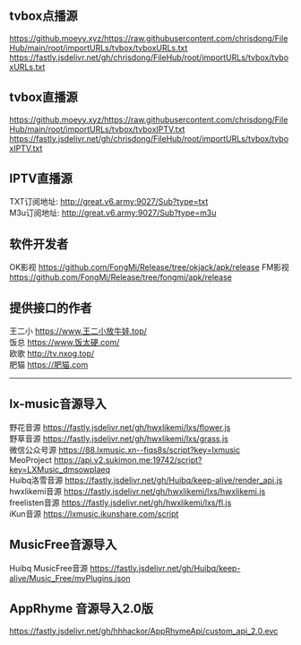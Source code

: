 ## tvbox点播源  
https://github.moeyy.xyz/https://raw.githubusercontent.com/chrisdong/FileHub/main/root/importURLs/tvbox/tvboxURLs.txt
https://fastly.jsdelivr.net/gh/chrisdong/FileHub/root/importURLs/tvbox/tvboxURLs.txt 

## tvbox直播源  
https://github.moeyy.xyz/https://raw.githubusercontent.com/chrisdong/FileHub/main/root/importURLs/tvbox/tvboxIPTV.txt
https://fastly.jsdelivr.net/gh/chrisdong/FileHub/root/importURLs/tvbox/tvboxIPTV.txt

## IPTV直播源
TXT订阅地址:   http://great.v6.army:9027/Sub?type=txt  
M3u订阅地址:  http://great.v6.army:9027/Sub?type=m3u  

## 软件开发者
OK影视 https://github.com/FongMi/Release/tree/okjack/apk/release 
FM影视 https://github.com/FongMi/Release/tree/fongmi/apk/release

## 提供接口的作者
王二小 https://www.王二小放牛娃.top/  
饭总 https://www.饭太硬.com/  
欧歌 http://tv.nxog.top/  
肥猫 https://肥猫.com  

-----------------------------------------------

## lx-music音源导入  
野花音源  https://fastly.jsdelivr.net/gh/hwxlikemi/lxs/flower.js  
野草音源  https://fastly.jsdelivr.net/gh/hwxlikemi/lxs/grass.js  
微信公众号源 https://88.lxmusic.xn--fiqs8s/script?key=lxmusic  
MeoProject  https://api.v2.sukimon.me:19742/script?key=LXMusic_dmsowplaeq  
Huibq洛雪音源  https://fastly.jsdelivr.net/gh/Huibq/keep-alive/render_api.js  
hwxlikemi音源 https://fastly.jsdelivr.net/gh/hwxlikemi/lxs/hwxlikemi.js  
freelisten音源  https://fastly.jsdelivr.net/gh/hwxlikemi/lxs/fl.js  
iKun音源 https://lxmusic.ikunshare.com/script     

## MusicFree音源导入
Huibq MusicFree音源 https://fastly.jsdelivr.net/gh/Huibq/keep-alive/Music_Free/myPlugins.json
## AppRhyme 音源导入2.0版
https://fastly.jsdelivr.net/gh/hhhackor/AppRhymeApi/custom_api_2.0.evc
